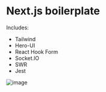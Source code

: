 # Next.js boilerplate

Includes:
- Tailwind
- Hero-UI
- React Hook Form
- Socket.IO
- SWR
- Jest

![image](https://github.com/cakeslice/next-js-boilerplate/assets/7516142/a34aa82a-2d8f-410b-b465-9a647a8784b4)
